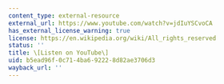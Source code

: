 ```yaml
---
content_type: external-resource
external_url: https://www.youtube.com/watch?v=jdIuYSCvoCA
has_external_license_warning: true
license: https://en.wikipedia.org/wiki/All_rights_reserved
status: ''
title: \[Listen on YouTube\]
uid: b5ead96f-0c71-4ba6-9222-8d82ae3706d3
wayback_url: ''
---
```

